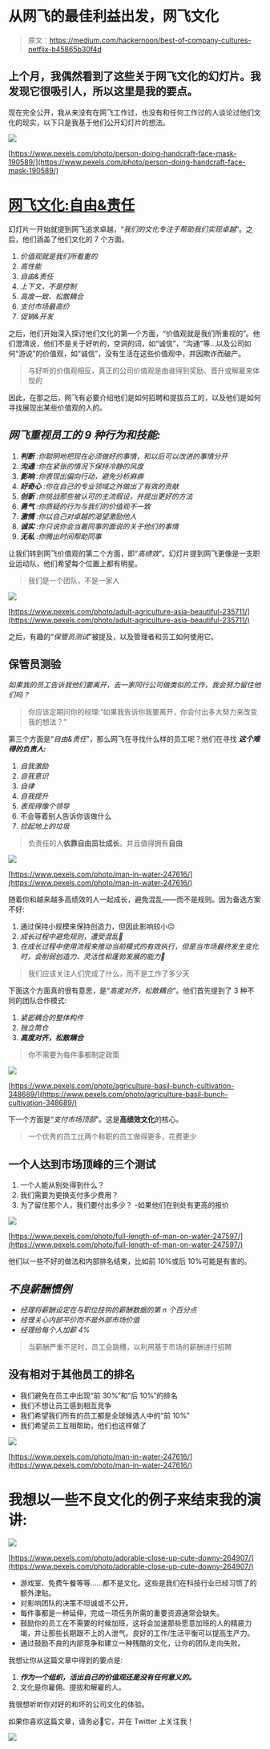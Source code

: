 # 从网飞的最佳利益出发，网飞文化

> 原文：<https://medium.com/hackernoon/best-of-company-cultures-netflix-b45865b30f4d>

## 上个月，我偶然看到了这些关于网飞文化的幻灯片。我发现它很吸引人，所以这里是我的要点。

现在完全公开，我从来没有在网飞工作过，也没有和任何工作过的人谈论过他们文化的现实，以下只是我基于他们公开幻灯片的想法。

![](img/2df8e061b2280ca47e7ddae8ee647dd5.png)

[https://www.pexels.com/photo/person-doing-handcraft-face-mask-190589/](https://www.pexels.com/photo/person-doing-handcraft-face-mask-190589/)

# [网飞文化:自由&责任](https://www.slideshare.net/reed2001/culture-1798664)

幻灯片一开始就提到网飞追求卓越，“*我们的文化专注于帮助我们实现卓越*”。之后，他们涵盖了他们文化的 7 个方面。

1.  *价值观就是我们所看重的*
2.  *高性能*
3.  *自由&责任*
4.  *上下文，不是控制*
5.  *高度一致、松散耦合*
6.  *支付市场最高价*
7.  *促销&开发*

之后，他们开始深入探讨他们文化的第一个方面，“价值观就是我们所重视的”。他们澄清说，他们不是关于好听的，空洞的词，如“诚信”，“沟通”等…以及公司如何“游说”的价值观，如“诚信”，没有生活在这些价值观中，并因欺诈而破产。

> 与好听的价值观相反，真正的公司价值观是由谁得到奖励、晋升或解雇来体现的

因此，在那之后，网飞有必要介绍他们是如何招聘和提拔员工的，以及他们是如何寻找展现出某些价值观的人的。

## *网飞重视员工的 9 种行为和技能:*

1.  ***判断*** *:你聪明地把现在必须做好的事情，和以后可以改进的事情分开*
2.  ***沟通*** *:你在紧张的情况下保持冷静的风度*
3.  ***影响*** *:你表现出偏向行动，避免分析麻痹*
4.  ***好奇心*** *:你在自己的专业领域之外做出了有效的贡献*
5.  ***创新*** *:你挑战那些被认可的主流假设，并提出更好的方法*
6.  ***勇气*** *:你质疑的行为与我们的价值观不一致*
7.  ***激情*** *:你以自己对卓越的渴望激励他人*
8.  ***诚实*** *:你只说你会当着同事的面说的关于他们的事情*
9.  ***无私*** *:你腾出时间帮助同事*

让我们转到网飞价值观的第二个方面，即“*高绩效*”。幻灯片提到网飞更像是一支职业运动队，他们希望每个位置上都有明星。

> 我们是一个团队，不是一家人

![](img/f4f22bea462d9e74d42131cb71915fbf.png)

[https://www.pexels.com/photo/adult-agriculture-asia-beautiful-235711/](https://www.pexels.com/photo/adult-agriculture-asia-beautiful-235711/)

之后，有趣的“*保管员测试*”被提及，以及管理者和员工如何使用它。

## 保管员测验

*如果我的员工告诉我他们要离开，去一家同行公司做类似的工作，我会努力留住他们吗？*

> 你应该定期问你的经理:“如果我告诉你我要离开，你会付出多大努力来改变我的想法？”

第三个方面是“*自由&责任*”，那么网飞在寻找什么样的员工呢？他们在寻找 ***这个难得的负责人:***

1.  *自我激励*
2.  *自我意识*
3.  *自律*
4.  *自我提升*
5.  *表现得像个领导*
6.  不会等着别人告诉你该做什么
7.  *捡起地上的垃圾*

> 负责任的人**依靠自由茁壮成长**，并且值得拥有**自由**

![](img/f3ce5fdfea27a2118735397a3ba9b046.png)

[https://www.pexels.com/photo/man-in-water-247616/](https://www.pexels.com/photo/man-in-water-247616/)

随着你和越来越多高绩效的人一起成长，避免混乱——而不是规则。因为备选方案不好:

1.  通过保持小规模来保持创造力，但因此影响较小😔
2.  *成长过程中避免规则，遭受混乱🔀*
3.  *在成长过程中使用流程来推动当前模式的有效执行，但是当市场最终发生变化时，会削弱创造力、灵活性和蓬勃发展的能力🚦*

> 我们应该关注人们完成了什么，而不是工作了多少天

下面这个方面真的很有意思，是“*高度对齐，松散耦合*”。他们首先提到了 3 种不同的团队合作模式:

1.  *紧密耦合的整体构件*
2.  *独立筒仓*
3.  ***高度对齐，松散耦合***

> 你不需要为每件事都制定政策

![](img/11aa6a2cddff19a20562430ac7065dea.png)

[https://www.pexels.com/photo/agriculture-basil-bunch-cultivation-348689/](https://www.pexels.com/photo/agriculture-basil-bunch-cultivation-348689/)

下一个方面是“*支付市场顶部*”。这是**高绩效文化**的核心。

> 一个优秀的员工比两个称职的员工做得更多，花费更少

## 一个人达到市场顶峰的三个测试

1.  一个人能从别处得到什么？
2.  我们需要为更换支付多少费用？
3.  为了留住那个人，我们要付出多少？
    -如果他们在别处有更高的报价

![](img/3156af0f4bd771cd46abb2bb548c9f9b.png)

[https://www.pexels.com/photo/full-length-of-man-on-water-247597/](https://www.pexels.com/photo/full-length-of-man-on-water-247597/)

他们以一些不好的做法和内部排名结束，比如前 10%或后 10%可能是有害的。

## *不良薪酬惯例*

*   *经理将薪酬设定在与职位挂钩的薪酬数据的第 n 个百分点*
*   *经理关心内部平价而不是外部市场价值*
*   *经理给每个人加薪 4%*

> 当薪酬严重不足时，员工会跳槽，以利用基于市场的薪酬进行招聘

## 没有相对于其他员工的排名

*   我们避免在员工中出现“前 30%”和“后 10%”的排名
*   我们不想让员工感到相互竞争
*   我们希望我们所有的员工都是全球候选人中的“前 10%”
*   我们希望员工互相帮助，他们也这样做了

![](img/70afdd28f02e31b6ca81ca807fafde91.png)

[https://www.pexels.com/photo/man-in-water-247616/](https://www.pexels.com/photo/man-in-water-247616/)

# 我想以一些不良文化的例子来结束我的演讲:

![](img/8a12331e0ce15cbddf3ab660e74028e4.png)

[https://www.pexels.com/photo/adorable-close-up-cute-downy-264907/](https://www.pexels.com/photo/adorable-close-up-cute-downy-264907/)

*   游戏室、免费午餐等等……都不是文化。这些是我们在科技行业已经习惯了的额外津贴。
*   对影响团队的决策不坦诚或不公开。
*   每件事都是一种延伸，完成一项任务所需的重要资源通常会缺失。
*   鼓励你的员工在不需要的时候加班，这将会加速那些愿意加班的人的精疲力竭，并让那些长期跟不上的人泄气。良好的工作/生活平衡可以提高生产力。
*   通过鼓励不良的内部竞争和建立一种残酷的文化，让你的团队走向失败。

我想让你从这篇文章中得到的要点是:

1.  ***作为一个组织，活出自己的价值观还是没有任何意义的。***
2.  文化是你雇佣、提拔和解雇的人。

我很想听听你对好的和坏的公司文化的体验。

如果你喜欢这篇文章，请务必👏它，并在 Twitter 上关注我！

![](img/be0ca55ba73a573dce11effb2ee80d56.png)